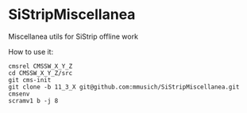 # SiStripMiscellanea
Miscellanea utils for SiStrip offline work

How to use it:
```
cmsrel CMSSW_X_Y_Z
cd CMSSW_X_Y_Z/src
git cms-init
git clone -b 11_3_X git@github.com:mmusich/SiStripMiscellanea.git
cmsenv
scramv1 b -j 8

```
